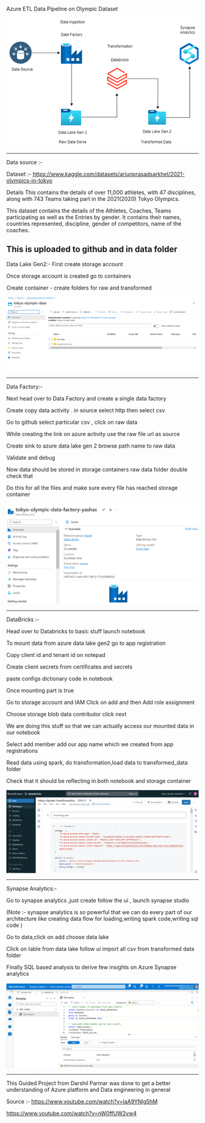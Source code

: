 
Azure ETL Data Pipeline on Olympic Dataset 

![Architecture](./tokyo-olympic-azure.drawio.png) 

--------------------------------------------------
Data source :- 

Dataset :- https://www.kaggle.com/datasets/arjunprasadsarkhel/2021-olympics-in-tokyo  

Details
This contains the details of over 11,000 athletes, with 47 disciplines, along with 743 Teams taking part in the 2021(2020) Tokyo Olympics.

This dataset contains the details of the Athletes, Coaches, Teams participating as well as the Entries by gender. It contains their names, countries represented, discipline, gender of competitors, name of the coaches. 

This is uploaded to github and in data folder
------------------------------------------------
Data Lake Gen2:-
First create storage account 

Once storage account is created go to containers 

Create container - create folders for raw and transformed 

![Architecture](./data-lake-gen2.PNG) 


-----------------------------------------------
Data Factory:- 

Next head over to Data Factory and create a single data factory 

Create copy data activity . in source select http then select csv 

Go to github select particular csv , click on raw data  

While creating the link on azure activity use the raw file url as source 

Create sink to azure data lake gen 2 browse path name to raw data

Validate and debug 

Now data should be stored in storage containers raw data folder double check that 

Do this for all the files and make sure every file has reached storage container 

![Architecture](./data-factory.PNG) 

------------------------------------------------ 
DataBricks :- 

Head over to Databricks to basic stuff launch notebook 

To mount data from azure data lake gen2 go to app registration 

Copy client id and tenant id on notepad 

Create client secrets from certificates and secrets 

paste configs dictionary code in notebook

Once mounting part is true 

Go to storage account and IAM 
Click on add and then Add role assignment  

Choose storage blob data contributor click next

We are doing this stuff so that we can actually access our mounted data in our notebook 

Select add member add our app name which we created from app registrations 

Read data using spark, do transformation,load data to transformed_data folder 

Check that it should be reflecting in both notebook and storage container 

![Architecture](./databricks.PNG) 

------------------------------------------------

Synapse Analytics:- 

Go to synapse analytics ,just create follow the ui , launch synapse studio

(Note :- synapse analytics is so powerful that we can do every part of our architecture like creating data flow for loading,writing spark code,writing sql code 
) 


Go to data,click on add choose data lake 

Click on table from data lake follow ui import all csv from transformed data folder 

Finally SQL based analysis to derive few insights on Azure Synapse analytics 

![Architecture](./synapse-analytics.PNG) 

---------------------------------------------------- 

This Guided Project from Darshil Parmar was done to get a better understanding of Azure platform and 
Data engineering in general 

Source :- 
https://www.youtube.com/watch?v=IaA9YNlg5hM 

https://www.youtube.com/watch?v=nW0ffUW2vw4 


